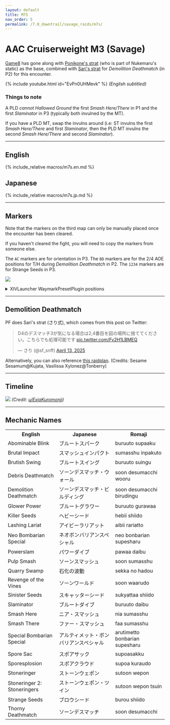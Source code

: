 ```yaml
---
layout: default
title: M7S
nav_order: 5
permalink: /7.0_dawntrail/savage_raids/m7s/
---
```


# AAC Cruiserweight M3 (Savage)

[Game8](https://game8.jp/ff14/681274) has gone along with [Ponikone's strat](https://jp.finalfantasyxiv.com/lodestone/character/13307902/blog/5542016/) 
(who is part of Nukemaru's static) as the base, 
combined with [Sari's strat](https://twitter.com/sf_snff/status/1909199349940187478) for *Demolition Deathmatch* (in P2) for this encounter.

{% include youtube.html id="EvPn0UHMevk" %}
*(English subtitled)*

### Things to note

A PLD *cannot Hallowed Ground* the first *Smash Here/There* in P1 and the first
*Slaminator* in P3 (typically both invulned by the MT).

If you have a PLD MT, swap the invulns around (i.e: ST invulns the first 
*Smash Here/There* and first *Slaminator*, then the PLD MT invulns the second 
*Smash Here/There* and second *Slaminator*).

---

## English

{% include_relative macros/m7s.en.md %}

## Japanese

{% include_relative macros/m7s.jp.md %}

---

## Markers

Note that the markers on the third map can only be manually placed once the 
encounter has been cleared.

If you haven't cleared the fight, you will need to copy the markers from
someone else.

The `AC` markers are for orientation in P3.
The `BD` markers are for the 2/4 AOE positions for T/H during *Demolition Deathmatch* in P2.
The `1234` markers are for Strange Seeds in P3.

![]({{site.baseurl}}/images/7.0_dawntrail/m7s/markers.jpg)

<details markdown=block>
<summary>XIVLauncher WaymarkPresetPlugin positions</summary>

```json
{
  "Name":"M7S (Sari)",
  "MapID":1024,
  "A":{"X":100.0,"Y":-200.0,"Z":-5.0,"ID":0,"Active":true},
  "B":{"X":103.4,"Y":0.0,"Z":1.6,"ID":1,"Active":true},
  "C":{"X":100.0,"Y":-200.0,"Z":15.0,"ID":2,"Active":true},
  "D":{"X":96.6,"Y":0.0,"Z":8.4,"ID":3,"Active":true},
  "One":{"X":90.0,"Y":-200.0,"Z":-5.0,"ID":4,"Active":true},
  "Two":{"X":110.0,"Y":-200.0,"Z":-5.0,"ID":5,"Active":true},
  "Three":{"X":110.0,"Y":-200.0,"Z":15.0,"ID":6,"Active":true},
  "Four":{"X":90.0,"Y":-200.0,"Z":15.0,"ID":7,"Active":true}
}
```

</details>

---

## Demolition Deathmatch

PF does Sari's strat (さり式), which comes from this post on Twitter:

<blockquote class="twitter-tweet" data-dnt="true" data-theme="dark"><p lang="ja" dir="ltr">D4のデスマッチ3が気になる場合は2,4番目を図の場所に捨ててください。こちらでも処理可能です <a href="https://t.co/Fv2H1LBMEQ">pic.twitter.com/Fv2H1LBMEQ</a></p>&mdash; さり (@sf_snff) <a href="https://twitter.com/sf_snff/status/1911437620619411542?ref_src=twsrc%5Etfw">April 13, 2025</a></blockquote> <script async src="https://platform.twitter.com/widgets.js" charset="utf-8"></script> 

Alternatively, you can also reference [this raidplan](https://raidplan.io/plan/-MN-G2x6mjM3jEaQ).
(Credits: Sesame Sesamum@Kujata, Vasilissa Xylonez@Tonberry)

---

## Timeline

![](https://preview.redd.it/spoiler-7-2-m7s-timeline-v0-q7yu5vfwvgse1.png?width=1784&format=png&auto=webp&s=ae36a57f5e091608104639757d0c736d88af5de1)
*(Credit: [u/ExiaKuromonji](https://www.reddit.com/r/ffxiv/comments/1jpwbnu/spoiler_72_m7s_timeline/))*

---

## Mechanic Names

<table>
  <th>English</th>
  <th>Japanese</th>
  <th>Romaji</th>
  <tr>
    <td>Abominable Blink</td>
    <td>ブルートスパーク</td>
    <td>buruuto supaaku</td>
  </tr>
  <tr>
    <td>Brutal Impact</td>
    <td>スマッシュインパクト</td>
    <td>sumasshu inpakuto</td>
  </tr>
  <tr>
    <td>Brutish Swing</td>
    <td>ブルートスイング</td>
    <td>buruuto suingu</td>
  </tr>
  <tr>
    <td>Debris Deathmatch</td>
    <td>ソーンデスマッチ・ウォール</td>
    <td>soon desumacchi wooru</td>
  </tr>
  <tr>
    <td>Demolition Deathmatch</td>
    <td>ソーンデスマッチ・ビルディング</td>
    <td>soon desumacchi birudingu</td>
  </tr>
  <tr>
    <td>Glower Power</td>
    <td>ブルートグラワー</td>
    <td>buruuto gurawaa</td>
  </tr>
  <tr>
    <td>Killer Seeds</td>
    <td>ヘビーシード</td>
    <td>hebii shiido</td>
  </tr>
  <tr>
    <td>Lashing Lariat</td>
    <td>アイビーラリアット</td>
    <td>aibii rariatto</td>
  </tr>
  <tr>
    <td>Neo Bombarian Special</td>
    <td>ネオボンバリアンスペシャル</td>
    <td>neo bonbarian supesharu</td>
  </tr>
  <tr>
    <td>Powerslam</td>
    <td>パワーダイブ</td>
    <td>pawaa daibu</td>
  </tr>
  <tr>
    <td>Pulp Smash</td>
    <td>ソーンスマッシュ</td>
    <td>soon sumasshu</td>
  </tr>
  <tr>
    <td>Quarry Swamp</td>
    <td>石化の波動</td>
    <td>sekka no hadou</td>
  </tr>
  <tr>
    <td>Revenge of the Vines</td>
    <td>ソーンワールド</td>
    <td>soon waarudo</td>
  </tr>
  <tr>
    <td>Sinister Seeds</td>
    <td>スキャッターシード</td>
    <td>sukyattaa shiido</td>
  </tr>
  <tr>
    <td>Slaminator</td>
    <td>ブルートダイブ</td>
    <td>buruuto daibu</td>
  </tr>
  <tr>
    <td>Smash Here</td>
    <td>ニア・スマッシュ</td>
    <td>nia sumasshu</td>
  </tr>
  <tr>
    <td>Smash There</td>
    <td>ファー・スマッシュ</td>
    <td>faa sumasshu</td>
  </tr>
  <tr>
    <td>Special Bombarian Special</td>
    <td>アルティメット・ボンバリアンスペシャル</td>
    <td>arutimetto bonbarian supesharu</td>
  </tr>
  <tr>
    <td>Spore Sac</td>
    <td>スポアサック</td>
    <td>supoasakku</td>
  </tr>
  <tr>
    <td>Sporesplosion</td>
    <td>スポアクラウド</td>
    <td>supoa kuraudo</td>
  </tr>
  <tr>
    <td>Stoneringer</td>
    <td>ストーンウェポン</td>
    <td>sutoon wepon</td>
  </tr>
  <tr>
    <td>Stoneringer 2: Stoneringers</td>
    <td>ストーンウェポン・ツイン</td>
    <td>sutoon wepon tsuin</td>
  </tr>
  <tr>
    <td>Strange Seeds</td>
    <td>ブロウシード</td>
    <td>burou shiido</td>
  </tr>
  <tr>
    <td>Thorny Deathmatch</td>
    <td>ソーンデスマッチ</td>
    <td>soon desumacchi</td>
  </tr>
</table>

<script data-goatcounter="https://xivjpraids.goatcounter.com/count"
        async src="//gc.zgo.at/count.js"></script>
